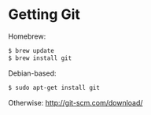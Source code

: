 <!-- .slide: data-background="img/background.svg" -->
# Getting Git

Homebrew:

``` bash
$ brew update
$ brew install git
```

Debian-based:

``` bash
$ sudo apt-get install git
```

Otherwise: http://git-scm.com/download/

